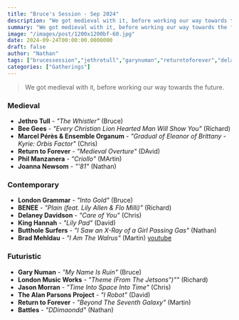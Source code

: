 ```yaml
---
title: "Bruce's Session - Sep 2024"
description: "We got medieval with it, before working our way towards the future."
summary: "We got medieval with it, before working our way towards the future."
image: "/images/post/1200x1200bf-60.jpg"
date: 2024-09-24T00:00:00.0000000
draft: false
author: "Nathan"
tags: ["brucessession","jethrotull","garynuman","returntoforever","delaneydavidson","benee","beegees","kinghannah","londongrammar","joannanewsom","buttholesurfers","battles","bradmehldau","jasonmorran","philmanzanera","londonmusicworks","thealanparsonsproject","marcelpérèsandensembleorganum","youtube"]
categories: ["Gatherings"]
---
```

> We got medieval with it, before working our way towards the future.

### Medieval
- **Jethro Tull** - _"The Whistler"_ (Bruce)
- **Bee Gees** - _"Every Christian Lion Hearted Man Will Show You"_ (Richard)
- **Marcel Pérès & Ensemble Organum** - _"Gradual of Eleanor of Brittany - Kyrie: Orbis Factor"_ (Chris)
- **Return to Forever** - _"Medieval Overture"_ (DAvid)
- **Phil Manzanera** - _"Criollo"_ (MArtin)
- **Joanna Newsom** - _"'81"_ (Nathan)
### Contemporary
- **London Grammar** - _"Into Gold"_ (Bruce)
- **BENEE** - _"Plain (feat. Lily Allen & Flo Milli)"_ (Richard)
- **Delaney Davidson** - _"Care of You"_ (Chris)
- **King Hannah** - _"Lily Pad"_ (David)
- **Butthole Surfers** - _"I Saw an X-Ray of a Girl Passing Gas"_ (Nathan)
- **Brad Mehldau** - _"I Am The Walrus"_ (Martin) [youtube](https://www.youtube.com/watch?v=YPuZ671t5t4)
### Futuristic
- **Gary Numan** - _"My Name Is Ruin"_ (Bruce)
- **London Music Works** - _"Theme (From The Jetsons")""_ (Richard)
- **Jason Morran** - _"Time Into Space Into Time"_ (Chris)
- **The Alan Parsons Project** - _"I Robot"_ (David)
- **Return to Forever** - _"Beyond The Seventh Galaxy"_ (Martin)
- **Battles** - _"DDimaondd"_ (Nathan)